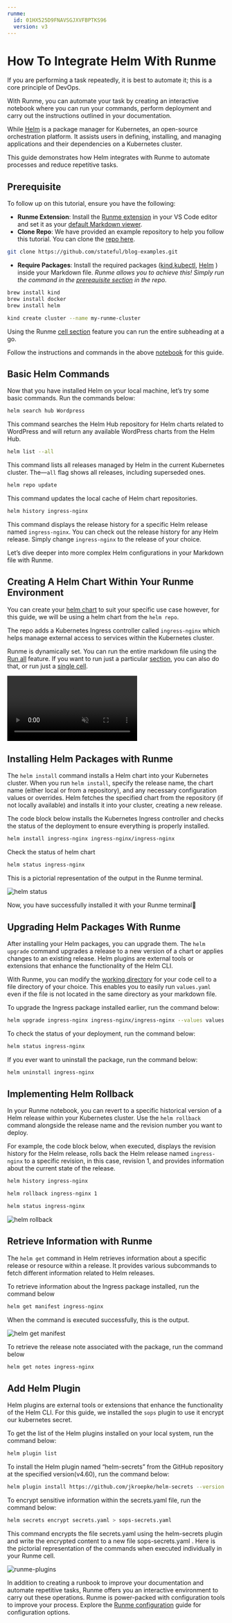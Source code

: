 ```yaml
---
runme:
  id: 01HX525D9FNAVSGJXVFBPTKS96
  version: v3
---
```


# How To Integrate Helm With Runme

If you are performing a task repeatedly, it is best to automate it; this is a core principle of DevOps.

With Runme, you can automate your task by creating an interactive notebook where you can run your commands, perform deployment and carry out the instructions outlined in your documentation.

While [Helm](https://helm.sh/) is a package manager for Kubernetes, an open-source orchestration platform. It assists users in defining, installing, and managing applications and their dependencies on a Kubernetes cluster.

This guide demonstrates how Helm integrates with Runme to automate processes and reduce repetitive tasks.

## **Prerequisite**

To follow up on this tutorial, ensure you have the following:

- **Runme Extension**: Install the [Runme extension](https://marketplace.visualstudio.com/items?itemName=stateful.runme) in your VS Code editor and set it as your [default Markdown viewer](https://docs.runme.dev/installation/installrunme#how-to-set-vs-code-as-your-default-markdown-viewer).
- **Clone Repo**: We have provided an example repository to help you follow this tutorial. You can clone the [repo here](https://github.com/stateful/blog-examples/blob/main/cloud-native/helm/helm.md).

```sh {"id":"01HY2N3NNE1X67QD5FE0Y5T2XG"}
git clone https://github.com/stateful/blog-examples.git
```

- **Require Packages**: Install the required packages ([kind](https://kind.sigs.k8s.io/docs/user/quick-start/),[kubectl](https://kubernetes.io/docs/tasks/tools/install-kubectl-linux/), [Helm](https://helm.sh/docs/intro/install/) ) inside your Markdown file. *Runme allows you to achieve this! Simply run the command in the [prerequisite section](https://github.com/stateful/blog-examples/blob/main/cloud-native/helm/helm.md#prerequiste) in the repo.*

```sh {"id":"01HY2N6DK7MTY9D251K9K88CKH"}
brew install kind
brew install docker
brew install helm
```

```sh {"id":"01HY2PQM3VEJ00ZY1K42794MSK"}
kind create cluster --name my-runme-cluster
```

Using the Runme [cell section](../configuration/cellsection) feature you can run the entire subheading at a go.

Follow the instructions and commands in the above [notebook](https://github.com/stateful/blog-examples/blob/main/cloud-native/helm/helm.md) for this guide.

## Basic Helm Commands

Now that you have installed Helm on your local machine, let’s try some basic commands. Run the commands below:

```sh {"id":"01HY2N8AX7RH70450FNH32K3GX"}
helm search hub Wordpress
```

This command searches the Helm Hub repository for Helm charts related to WordPress and will return any available WordPress charts from the Helm Hub.

```sh {"id":"01HY2NAX2TS2D6N0GCA4PY0N9Q"}
helm list --all
```

This command lists all releases managed by Helm in the current Kubernetes cluster. The—`all` flag shows all releases, including superseded ones.

```sh {"id":"01HY2NBHN6PSNYSVX1ZA81TWGG"}
helm repo update
```

This command updates the local cache of Helm chart repositories.

```sh {"id":"01HY2NCAXFYX82NJ1MH328KHZV"}
helm history ingress-nginx
```

This command displays the release history for a specific Helm release named `ingress-nginx`. You can check out the release history for any Helm release. Simply change `ingress-nginx` to the release of your choice.

Let’s dive deeper into more complex Helm configurations in your Markdown file with Runme.

## **Creating A Helm Chart Within Your Runme Environment**

You can create your [helm chart](https://helm.sh/docs/intro/using_helm/#creating-your-own-charts) to suit your specific use case however, for this guide, we will be using a helm chart from the `helm repo`.

The repo adds a Kubernetes Ingress controller called `ingress-nginx` which helps manage external access to services within the Kubernetes cluster.

Runme is dynamically set. You can run the entire markdown file using the [Run all](https://docs.runme.dev/configuration/document-level#run-all-button) feature. If you want to run just a particular [section](../configuration/cellsection), you can also do that, or run just a [single cell](../configuration/cell-level).

<video autoPlay loop muted playsInline controls>
  <source src="/videos/runme-section.mp4" type="video/mp4" />
  <source src="/videos/runme-section.webm" type="video/webm" />
</video>

## **Installing Helm Packages with Runme**

The `helm install` command installs a Helm chart into your Kubernetes cluster. When you run `helm install`, specify the release name, the chart name (either local or from a repository), and any necessary configuration values or overrides. Helm fetches the specified chart from the repository (if not locally available) and installs it into your cluster, creating a new release.

The code block below installs the Kubernetes Ingress controller and checks the status of the deployment to ensure everything is properly installed.

```sh {"id":"01HY2NFXR962402ZPEF358YGMH"}
helm install ingress-nginx ingress-nginx/ingress-nginx
```

Check the status of helm chart

```sh {"id":"01HY2NG053CNSCHX67K4JKFE5A"}
helm status ingress-nginx
```

This is a pictorial representation of the output in the Runme terminal.

![helm status](../../../static/img/guide-page/runme-helm-status.png)

Now, you have successfully installed it with your Runme terminal:tada:

## **Upgrading Helm Packages With Runme**

After installing your Helm packages, you can upgrade them. The `helm upgrade` command upgrades a release to a new version of a chart or applies changes to an existing release. Helm plugins are external tools or extensions that enhance the functionality of the Helm CLI.

With Runme, you can modify the [working directory](../configuration/cell-level#cells-current-working-directory) for your code cell to a file directory of your choice. This enables you to easily run `values.yaml` even if the file is not located in the same directory as your markdown file.

To upgrade the Ingress package installed earlier, run the command below:

```sh {"id":"01HY2N2J67P73EYA9Y1EDQFEJV"}
helm upgrade ingress-nginx ingress-nginx/ingress-nginx --values values.yaml
```

To check the status of your deployment, run the command below:

```sh {"id":"01HY2N2J67P73EYA9Y1GG6DQBR"}
helm status ingress-nginx
```

If you ever want to uninstall the package, run the command below:

```sh {"id":"01HY2NQF4GTM7ZT2EWZ3KF1DFZ"}
helm uninstall ingress-nginx
```

## **Implementing Helm Rollback**

In your Runme notebook, you can revert to a specific historical version of a Helm release within your Kubernetes cluster. Use the `helm rollback` command alongside the release name and the revision number you want to deploy.

For example, the code block below, when executed, displays the revision history for the Helm release, rolls back the Helm release named `ingress-nginx` to a specific revision, in this case, revision 1, and provides information about the current state of the release.

```sh {"id":"01HY2NRC36PRTHQVMSYFZET7YM"}
helm history ingress-nginx
```

```sh {"id":"01HY2NSA32EN437R1QR5CNE4VN"}
helm rollback ingress-nginx 1
```

```sh {"id":"01HY2NS5ZGPBZVHRGGQJ4NEAJ0"}
helm status ingress-nginx
```

![helm rollback](../../../static/img/guide-page/runme-helm-rollback.png)

## **Retrieve Information with Runme**

The `helm get` command in Helm retrieves information about a specific release or resource within a release. It provides various subcommands to fetch different information related to Helm releases.

To retrieve information about the Ingress package installed, run the command below

```sh {"id":"01HY2NVEWP5QVCNN4ZA0YTY8FB"}
helm get manifest ingress-nginx
```

When the command is executed successfully, this is the output.

![helm get manifest](../../../static/img/guide-page/helmget.png)

To retrieve the release note associated with the package, run the command below

```sh {"id":"01HY2NWZ29MR7PY2MYF8PY67RA"}
helm get notes ingress-nginx
```

## **Add Helm Plugin**

Helm plugins are external tools or extensions that enhance the functionality of the Helm CLI. For this guide, we installed the `sops` plugin to use it encrypt our kubernetes secret.

To get the list of the Helm plugins installed on your local system, run the command below:

```sh {"id":"01HY2NXNA21A6BH3XBPP06RDRX"}
helm plugin list
```

To install the Helm plugin named “helm-secrets” from the GitHub repository at the specified version(v4.60), run the command below:

```sh {"id":"01HY2NYQ1FJB0430A95CA39GEF"}
helm plugin install https://github.com/jkroepke/helm-secrets --version v4.6.0
```

To encrypt sensitive information within the secrets.yaml file, run the command below:

```sh {"id":"01HY2NZBQ79YR2YW2CJ7XQ6C7E"}
helm secrets encrypt secrets.yaml > sops-secrets.yaml
```

This command encrypts the file secrets.yaml using the helm-secrets plugin and write the encrypted content to a new file sops-secrets.yaml . Here is the pictorial representation of the commands when executed individually in your Runme cell.

![runme-plugins](../../../static/img/guide-page/runme-helm-plugins.png)

In addition to creating a runbook to improve your documentation and automate repetitive tasks, Runme offers you an interactive environment to carry out these operations. Runme is power-packed with configuration tools to improve your process. Explore the [Runme configuration](../configuration) guide for configuration options.
